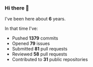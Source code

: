 ### Hi there 👋

I've been here about **6** years.

In that time I've:

- Pushed **1379** commits
- Opened **79** issues
- Submitted **81** pull requests
- Reviewed **58** pull requests
- Contributed to **31** public repositories

<!-- ![My scrobbles](https://lastfm-recently-played.vercel.app/api?user=dotdub) -->
